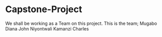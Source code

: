 # Capstone-Project
We shall be working as a Team on this project. This is the team;
  Mugabo Diana
  John Niyontwali
  Kamanzi Charles
